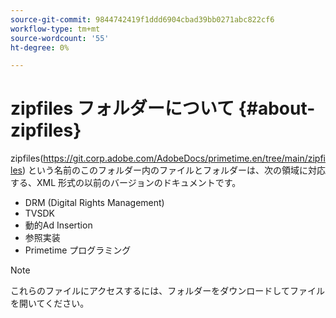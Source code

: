 ```yaml
---
source-git-commit: 9844742419f1ddd6904cbad39bb0271abc822cf6
workflow-type: tm+mt
source-wordcount: '55'
ht-degree: 0%

---
```


# zipfiles フォルダーについて {#about-zipfiles}

zipfiles(https://git.corp.adobe.com/AdobeDocs/primetime.en/tree/main/zipfiles) という名前のこのフォルダー内のファイルとフォルダーは、次の領域に対応する、XML 形式の以前のバージョンのドキュメントです。
* DRM (Digital Rights Management)
* TVSDK
* 動的Ad Insertion
* 参照実装
* Primetime プログラミング
>[!NOTE]
>これらのファイルにアクセスするには、フォルダーをダウンロードしてファイルを開いてください。
